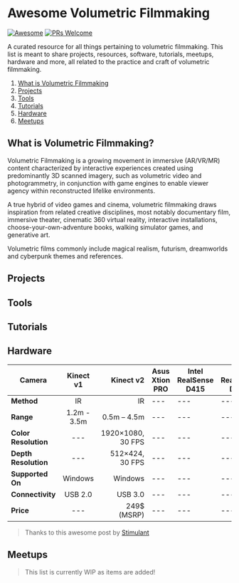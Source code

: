# Awesome Volumetric Filmmaking
[![Awesome](https://awesome.re/badge-flat.svg)](https://awesome.re)
[![PRs Welcome](https://img.shields.io/badge/PRs-welcome-brightgreen.svg?style=flat-square)](http://makeapullrequest.com)

A curated resource for all things pertaining to volumetric filmmaking. This list is meant to share projects, resources, software, tutorials, meetups, hardware and more, all related to the practice and craft of volumetric filmmaking.

1. [What is Volumetric Filmmaking](#what-is-volumetric-filmmaking)
1. [Projects](#projects)
1. [Tools](#tools)
1. [Tutorials](#tutorials)
1. [Hardware](#hardware)
1. [Meetups](#meetups)


## What is Volumetric Filmmaking?
Volumetric Filmmaking is a growing movement in immersive (AR/VR/MR) content characterized by interactive experiences created using predominantly 3D scanned imagery, such as volumetric video and photogrammetry, in conjunction with game engines to enable viewer agency within reconstructed lifelike environments.

A true hybrid of video games and cinema, volumetric filmmaking draws inspiration from related creative disciplines, most notably documentary film, immersive theater, cinematic 360 virtual reality, interactive installations, choose-your-own-adventure books, walking simulator games, and generative art.

Volumetric films commonly include magical realism, futurism, dreamworlds and cyberpunk themes and references.

## Projects

## Tools

## Tutorials

## Hardware

|Camera|Kinect v1|Kinect v2|Asus Xtion PRO|Intel RealSense D415|Intel RealSense D435|StereoLabs ZED|
| ------------- |:-------------:| -----:| ---|---|---|---|
| **Method** |IR|IR|---|---|---|---|
| **Range** |1.2m - 3.5m|0.5m – 4.5m|---|---|---|---|---|
| **Color Resolution** |---|1920×1080, 30 FPS|---|---|---|---|
| **Depth Resolution** |---|512×424, 30 FPS|---|---|---|---|
| **Supported On** |Windows|Windows|---|---|---|---|
| **Connectivity** |USB 2.0|USB 3.0|---|---|---|---|---|
| **Price** |---|249$ (MSRP)|---|---|---|

> Thanks to this awesome post by [Stimulant](https://stimulant.com/depth-sensor-shootout-2/)

## Meetups

> This list is currently WIP as items are added!
